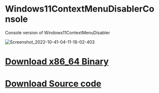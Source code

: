# Windows11ContextMenuDisablerConsole
Console version of Windows11ContextMenuDisabler

![Screenshot_2022-10-41-04-11-16-02-403](https://user-images.githubusercontent.com/89962566/193782469-2e10e320-b08e-4491-8990-461b4323794a.png)

# [Download x86_64 Binary](https://github.com/Svyatik-Bak/Windows11ContextMenuDisablerConsole/releases/download/1.0/Windows11ContextMenuDisablerConsole.exe)
# [Download Source code](https://github.com/Svyatik-Bak/Windows11ContextMenuDisablerConsole/archive/refs/tags/1.0.zip)
